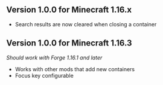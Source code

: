 ## Version 1.0.0 for Minecraft 1.16.x

- Search results are now cleared when closing a container


## Version 1.0.0 for Minecraft 1.16.3

*Should work with Forge 1.16.1 and later*

- Works with other mods that add new containers
- Focus key configurable